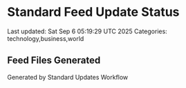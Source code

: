 # Standard Feed Update Status
Last updated: Sat Sep  6 05:19:29 UTC 2025
Categories: technology,business,world

## Feed Files Generated

Generated by Standard Updates Workflow

